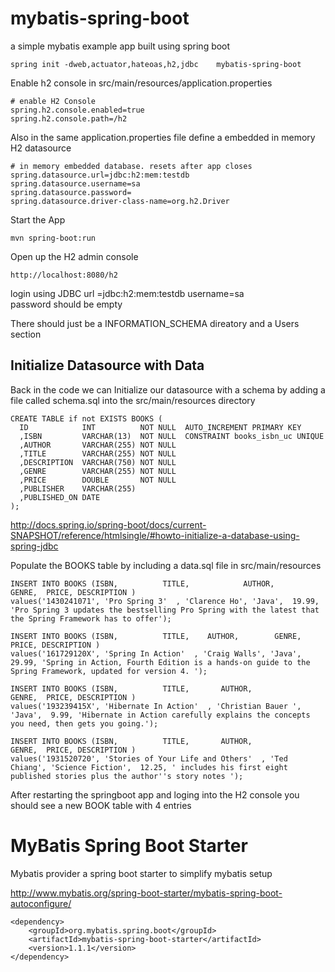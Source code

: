 # mybatis-spring-boot
a simple mybatis example app built using spring boot 


```
spring init -dweb,actuator,hateoas,h2,jdbc    mybatis-spring-boot
```


Enable h2 console in src/main/resources/application.properties

```
# enable H2 Console
spring.h2.console.enabled=true
spring.h2.console.path=/h2
```



Also in the same application.properties file 
define a embedded in memory H2 datasource

```
# in memory embedded database. resets after app closes
spring.datasource.url=jdbc:h2:mem:testdb
spring.datasource.username=sa
spring.datasource.password=
spring.datasource.driver-class-name=org.h2.Driver
```

Start the App
```
mvn spring-boot:run 
```

Open up the H2 admin console
```
http://localhost:8080/h2
```
login using 
JDBC url =jdbc:h2:mem:testdb
username=sa  
password should be empty

There should just be a INFORMATION_SCHEMA direatory and a Users section

## Initialize Datasource with Data
Back in the code we can Initialize  our  datasource with a schema
by adding a file called schema.sql into the src/main/resources directory

```
CREATE TABLE if not EXISTS BOOKS (
  ID            INT          NOT NULL  AUTO_INCREMENT PRIMARY KEY
  ,ISBN         VARCHAR(13)  NOT NULL  CONSTRAINT books_isbn_uc UNIQUE
  ,AUTHOR       VARCHAR(255) NOT NULL
  ,TITLE        VARCHAR(255) NOT NULL
  ,DESCRIPTION  VARCHAR(750) NOT NULL
  ,GENRE	    VARCHAR(255) NOT NULL
  ,PRICE        DOUBLE       NOT NULL
  ,PUBLISHER    VARCHAR(255)
  ,PUBLISHED_ON DATE
);
```


http://docs.spring.io/spring-boot/docs/current-SNAPSHOT/reference/htmlsingle/#howto-initialize-a-database-using-spring-jdbc

Populate the BOOKS table by including a data.sql file in src/main/resources

```
INSERT INTO BOOKS (ISBN,          TITLE,            AUTHOR,        GENRE,  PRICE, DESCRIPTION )
values('1430241071', 'Pro Spring 3'  , 'Clarence Ho', 'Java',  19.99, 'Pro Spring 3 updates the bestselling Pro Spring with the latest that the Spring Framework has to offer');

INSERT INTO BOOKS (ISBN,          TITLE,    AUTHOR,        GENRE,  PRICE, DESCRIPTION )
values('161729120X', 'Spring In Action'  , 'Craig Walls', 'Java',  29.99, 'Spring in Action, Fourth Edition is a hands-on guide to the Spring Framework, updated for version 4. ');

INSERT INTO BOOKS (ISBN,          TITLE,       AUTHOR,            GENRE,  PRICE, DESCRIPTION )
values('193239415X', 'Hibernate In Action'  , 'Christian Bauer ', 'Java',  9.99, 'Hibernate in Action carefully explains the concepts you need, then gets you going.');

INSERT INTO BOOKS (ISBN,          TITLE,       AUTHOR,            GENRE,  PRICE, DESCRIPTION )
values('1931520720', 'Stories of Your Life and Others'  , 'Ted Chiang', 'Science Fiction',  12.25, ' includes his first eight published stories plus the author''s story notes ');
```

After restarting the springboot app and loging into the H2 console
you should see a new BOOK table with 4 entries

# MyBatis Spring Boot Starter
Mybatis provider a spring boot starter to simplify mybatis setup 

http://www.mybatis.org/spring-boot-starter/mybatis-spring-boot-autoconfigure/

```
<dependency>
    <groupId>org.mybatis.spring.boot</groupId>
    <artifactId>mybatis-spring-boot-starter</artifactId>
    <version>1.1.1</version>
</dependency>
```